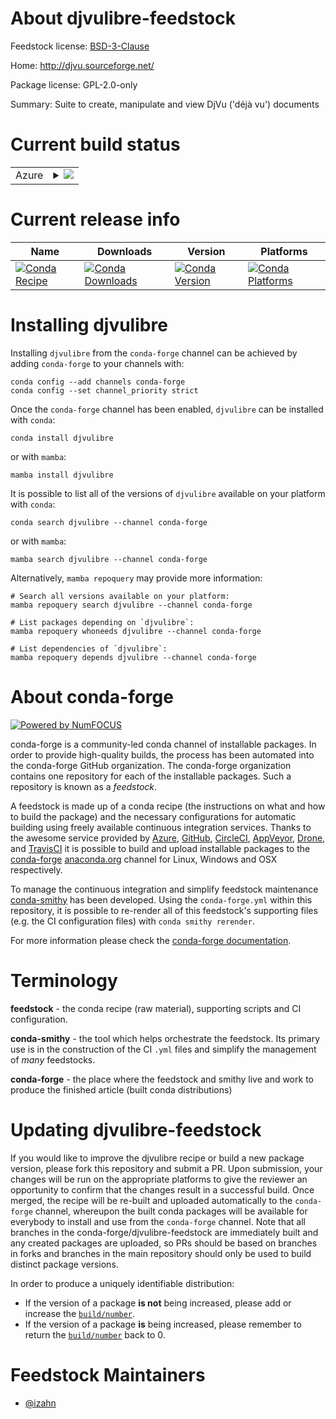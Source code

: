 About djvulibre-feedstock
=========================

Feedstock license: [BSD-3-Clause](https://github.com/conda-forge/djvulibre-feedstock/blob/main/LICENSE.txt)

Home: http://djvu.sourceforge.net/

Package license: GPL-2.0-only

Summary: Suite to create, manipulate and view DjVu ('déjà vu') documents

Current build status
====================


<table>
    
  <tr>
    <td>Azure</td>
    <td>
      <details>
        <summary>
          <a href="https://dev.azure.com/conda-forge/feedstock-builds/_build/latest?definitionId=14075&branchName=main">
            <img src="https://dev.azure.com/conda-forge/feedstock-builds/_apis/build/status/djvulibre-feedstock?branchName=main">
          </a>
        </summary>
        <table>
          <thead><tr><th>Variant</th><th>Status</th></tr></thead>
          <tbody><tr>
              <td>linux_64</td>
              <td>
                <a href="https://dev.azure.com/conda-forge/feedstock-builds/_build/latest?definitionId=14075&branchName=main">
                  <img src="https://dev.azure.com/conda-forge/feedstock-builds/_apis/build/status/djvulibre-feedstock?branchName=main&jobName=linux&configuration=linux%20linux_64_" alt="variant">
                </a>
              </td>
            </tr><tr>
              <td>osx_64</td>
              <td>
                <a href="https://dev.azure.com/conda-forge/feedstock-builds/_build/latest?definitionId=14075&branchName=main">
                  <img src="https://dev.azure.com/conda-forge/feedstock-builds/_apis/build/status/djvulibre-feedstock?branchName=main&jobName=osx&configuration=osx%20osx_64_" alt="variant">
                </a>
              </td>
            </tr><tr>
              <td>osx_arm64</td>
              <td>
                <a href="https://dev.azure.com/conda-forge/feedstock-builds/_build/latest?definitionId=14075&branchName=main">
                  <img src="https://dev.azure.com/conda-forge/feedstock-builds/_apis/build/status/djvulibre-feedstock?branchName=main&jobName=osx&configuration=osx%20osx_arm64_" alt="variant">
                </a>
              </td>
            </tr>
          </tbody>
        </table>
      </details>
    </td>
  </tr>
</table>

Current release info
====================

| Name | Downloads | Version | Platforms |
| --- | --- | --- | --- |
| [![Conda Recipe](https://img.shields.io/badge/recipe-djvulibre-green.svg)](https://anaconda.org/conda-forge/djvulibre) | [![Conda Downloads](https://img.shields.io/conda/dn/conda-forge/djvulibre.svg)](https://anaconda.org/conda-forge/djvulibre) | [![Conda Version](https://img.shields.io/conda/vn/conda-forge/djvulibre.svg)](https://anaconda.org/conda-forge/djvulibre) | [![Conda Platforms](https://img.shields.io/conda/pn/conda-forge/djvulibre.svg)](https://anaconda.org/conda-forge/djvulibre) |

Installing djvulibre
====================

Installing `djvulibre` from the `conda-forge` channel can be achieved by adding `conda-forge` to your channels with:

```
conda config --add channels conda-forge
conda config --set channel_priority strict
```

Once the `conda-forge` channel has been enabled, `djvulibre` can be installed with `conda`:

```
conda install djvulibre
```

or with `mamba`:

```
mamba install djvulibre
```

It is possible to list all of the versions of `djvulibre` available on your platform with `conda`:

```
conda search djvulibre --channel conda-forge
```

or with `mamba`:

```
mamba search djvulibre --channel conda-forge
```

Alternatively, `mamba repoquery` may provide more information:

```
# Search all versions available on your platform:
mamba repoquery search djvulibre --channel conda-forge

# List packages depending on `djvulibre`:
mamba repoquery whoneeds djvulibre --channel conda-forge

# List dependencies of `djvulibre`:
mamba repoquery depends djvulibre --channel conda-forge
```


About conda-forge
=================

[![Powered by
NumFOCUS](https://img.shields.io/badge/powered%20by-NumFOCUS-orange.svg?style=flat&colorA=E1523D&colorB=007D8A)](https://numfocus.org)

conda-forge is a community-led conda channel of installable packages.
In order to provide high-quality builds, the process has been automated into the
conda-forge GitHub organization. The conda-forge organization contains one repository
for each of the installable packages. Such a repository is known as a *feedstock*.

A feedstock is made up of a conda recipe (the instructions on what and how to build
the package) and the necessary configurations for automatic building using freely
available continuous integration services. Thanks to the awesome service provided by
[Azure](https://azure.microsoft.com/en-us/services/devops/), [GitHub](https://github.com/),
[CircleCI](https://circleci.com/), [AppVeyor](https://www.appveyor.com/),
[Drone](https://cloud.drone.io/welcome), and [TravisCI](https://travis-ci.com/)
it is possible to build and upload installable packages to the
[conda-forge](https://anaconda.org/conda-forge) [anaconda.org](https://anaconda.org/)
channel for Linux, Windows and OSX respectively.

To manage the continuous integration and simplify feedstock maintenance
[conda-smithy](https://github.com/conda-forge/conda-smithy) has been developed.
Using the ``conda-forge.yml`` within this repository, it is possible to re-render all of
this feedstock's supporting files (e.g. the CI configuration files) with ``conda smithy rerender``.

For more information please check the [conda-forge documentation](https://conda-forge.org/docs/).

Terminology
===========

**feedstock** - the conda recipe (raw material), supporting scripts and CI configuration.

**conda-smithy** - the tool which helps orchestrate the feedstock.
                   Its primary use is in the construction of the CI ``.yml`` files
                   and simplify the management of *many* feedstocks.

**conda-forge** - the place where the feedstock and smithy live and work to
                  produce the finished article (built conda distributions)


Updating djvulibre-feedstock
============================

If you would like to improve the djvulibre recipe or build a new
package version, please fork this repository and submit a PR. Upon submission,
your changes will be run on the appropriate platforms to give the reviewer an
opportunity to confirm that the changes result in a successful build. Once
merged, the recipe will be re-built and uploaded automatically to the
`conda-forge` channel, whereupon the built conda packages will be available for
everybody to install and use from the `conda-forge` channel.
Note that all branches in the conda-forge/djvulibre-feedstock are
immediately built and any created packages are uploaded, so PRs should be based
on branches in forks and branches in the main repository should only be used to
build distinct package versions.

In order to produce a uniquely identifiable distribution:
 * If the version of a package **is not** being increased, please add or increase
   the [``build/number``](https://docs.conda.io/projects/conda-build/en/latest/resources/define-metadata.html#build-number-and-string).
 * If the version of a package **is** being increased, please remember to return
   the [``build/number``](https://docs.conda.io/projects/conda-build/en/latest/resources/define-metadata.html#build-number-and-string)
   back to 0.

Feedstock Maintainers
=====================

* [@izahn](https://github.com/izahn/)

